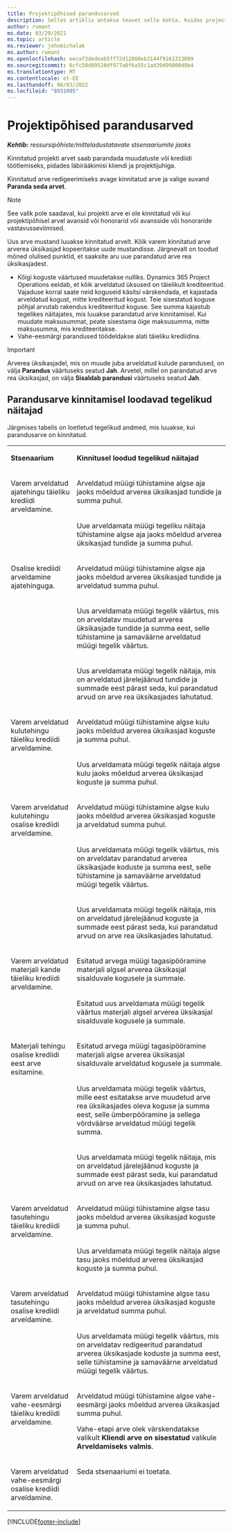 ```yaml
---
title: Projektipõhised parandusarved
description: Selles artiklis antakse teavet selle kohta, kuidas project Operationsis paranduslikke projektipõhiseid arveid luua ja kinnitada.
author: rumant
ms.date: 03/29/2021
ms.topic: article
ms.reviewer: johnmichalak
ms.author: rumant
ms.openlocfilehash: eecaf3dedeab5ff72d12808eb3144f9161313009
ms.sourcegitcommit: 6cfc50d89528df977a8f6a55c1ad39d99800d9b4
ms.translationtype: MT
ms.contentlocale: et-EE
ms.lasthandoff: 06/03/2022
ms.locfileid: "8931095"
---
```

# <a name="corrective-project-based-invoices"></a>Projektipõhised parandusarved

_**Kehtib:** ressursipõhiste/mitteladustatavate stsenaariumite jaoks_

Kinnitatud projekti arvet saab parandada muudatuste või krediidi töötlemiseks, pidades läbirääkimisi kliendi ja projektijuhiga.

Kinnitatud arve redigeerimiseks avage kinnitatud arve ja valige suvand **Paranda seda arvet**. 

> [!NOTE]
> See valik pole saadaval, kui projekti arve ei ole kinnitatud või kui projektipõhisel arvel avansid või honorarid või avansside või honoraride vastavusseviimised.

Uus arve mustand luuakse kinnitatud arvelt. Kõik varem kinnitatud arve arverea üksikasjad kopeeritakse uude mustandisse. Järgnevalt on toodud mõned olulised punktid, et saaksite aru uue parandatud arve rea üksikasjadest.

- Kõigi koguste väärtused muudetakse nulliks. Dynamics 365 Project Operations eeldab, et kõik arveldatud üksused on täielikult krediteeritud. Vajaduse korral saate neid koguseid käsitsi värskendada, et kajastada arveldatud kogust, mitte krediteeritud kogust. Teie sisestatud koguse põhjal arvutab rakendus krediteeritud koguse. See summa kajastub tegelikes näitajates, mis luuakse parandatud arve kinnitamisel. Kui muudate maksusummat, peate sisestama õige maksusumma, mitte maksusumma, mis krediteeritakse.
- Vahe-eesmärgi parandused töödeldakse alati täieliku krediidina.


> [!IMPORTANT]
> Arverea üksikasjadel, mis on muude juba arveldatud kulude parandused, on välja **Parandus** väärtuseks seatud **Jah**. Arvetel, millel on parandatud arve rea üksikasjad, on välja **Sisaldab parandusi** väärtuseks seatud **Jah**.

## <a name="actuals-created-when-a-corrective-invoice-is-confirmed"></a>Parandusarve kinnitamisel loodavad tegelikud näitajad

Järgmises tabelis on loetletud tegelikud andmed, mis luuakse, kui parandusarve on kinnitatud.

<table border="0" cellspacing="0" cellpadding="0">
    <tbody>
        <tr>
            <td width="216" valign="top">
                <p>
                    <strong>Stsenaarium</strong>
                </p>
            </td>
            <td width="808" valign="top">
                <p>
                    <strong>Kinnitusel loodud tegelikud näitajad</strong>
                </p>
            </td>
        </tr>
        <tr>
            <td width="216" rowspan="2" valign="top">
                <p>
Varem arveldatud ajatehingu täieliku krediidi arveldamine.
                </p>
            </td>
            <td width="408" valign="top">
                <p>
Arveldatud müügi tühistamine algse aja jaoks mõeldud arverea üksikasjad tundide ja summa puhul.
                </p>
            </td>
        </tr>
        <tr>
            <td width="408" valign="top">
                <p>
Uue arveldamata müügi tegeliku näitaja tühistamine algse aja jaoks mõeldud arverea üksikasjad tundide ja summa puhul.
                </p>
            </td>
        </tr>
        <tr>
            <td width="216" rowspan="3" valign="top">
                <p>
Osalise krediidi arveldamine ajatehinguga.
                </p>
            </td>
            <td width="408" valign="top">
                <p>
Arveldatud müügi tühistamine algse aja jaoks mõeldud arverea üksikasjad tundide ja arveldatud summa puhul.
                </p>
            </td>
        </tr>
        <tr>
            <td width="408" valign="top">
                <p>
Uus arveldamata müügi tegelik väärtus, mis on arveldatav muudetud arverea üksikasjade tundide ja summa eest, selle tühistamine ja samaväärne arveldatud müügi tegelik väärtus.
                </p>
            </td>
        </tr>
        <tr>
            <td width="408" valign="top">
                <p>
Uus arveldamata müügi tegelik näitaja, mis on arveldatud järelejäänud tundide ja summade eest pärast seda, kui parandatud arvud on arve rea üksikasjades lahutatud.
                </p>
            </td>
        </tr>
        <tr>
            <td width="216" rowspan="2" valign="top">
                <p>
Varem arveldatud kulutehingu täieliku krediidi arveldamine.
                </p>
            </td>
            <td width="408" valign="top">
                <p>
Arveldatud müügi tühistamine algse kulu jaoks mõeldud arverea üksikasjad koguste ja summa puhul.
                </p>
            </td>
        </tr>
        <tr>
            <td width="408" valign="top">
                <p>
Uus arveldamata müügi tegelik näitaja algse kulu jaoks mõeldud arverea üksikasjad koguste ja summa puhul.
                </p>
            </td>
        </tr>
        <tr>
            <td width="216" rowspan="3" valign="top">
                <p>
Varem arveldatud kulutehingu osalise krediidi arveldamine.
                </p>
            </td>
            <td width="408" valign="top">
                <p>
Arveldatud müügi tühistamine algse kulu jaoks mõeldud arverea üksikasjad koguste ja arveldatud summa puhul.
                </p>
            </td>
        </tr>
        <tr>
            <td width="408" valign="top">
                <p>
Uus arveldamata müügi tegelik väärtus, mis on arveldatav parandatud arverea üksikasjade koduste ja summa eest, selle tühistamine ja samaväärne arveldatud müügi tegelik väärtus.
                </p>
            </td>
        </tr>
        <tr>
            <td width="408" valign="top">
                <p>
Uus arveldamata müügi tegelik näitaja, mis on arveldatud järelejäänud koguste ja summade eest pärast seda, kui parandatud arvud on arve rea üksikasjades lahutatud.
                </p>
            </td>
        </tr>
                <tr>
            <td width="216" rowspan="2" valign="top">
                <p>
Varem arveldatud materjali kande täieliku krediidi arveldamine.
                </p>
            </td>
            <td width="408" valign="top">
                <p>
Esitatud arvega müügi tagasipööramine materjali algsel arverea üksikasjal sisalduvale kogusele ja summale.
                </p>
            </td>
        </tr>
        <tr>
            <td width="408" valign="top">
                <p>
Esitatud uus arveldamata müügi tegelik väärtus materjali algsel arverea üksikasjal sisalduvale kogusele ja summale.
                </p>
            </td>
        </tr>
        <tr>
            <td width="216" rowspan="3" valign="top">
                <p>
Materjali tehingu osalise krediidi eest arve esitamine.
                </p>
            </td>
            <td width="408" valign="top">
                <p>
Esitatud arvega müügi tagasipööramine materjali algse arverea üksikasjal sisalduvale arveldatud kogusele ja summale.
                </p>
            </td>
        </tr>
        <tr>
            <td width="408" valign="top">
                <p>
Uus arveldamata müügi tegelik väärtus, mille eest esitatakse arve muudetud arve rea üksikasjades oleva koguse ja summa eest, selle ümberpööramine ja sellega võrdväärse arveldatud müügi tegelik summa.
                </p>
            </td>
        </tr>
        <tr>
            <td width="408" valign="top">
                <p>
Uus arveldamata müügi tegelik näitaja, mis on arveldatud järelejäänud koguste ja summade eest pärast seda, kui parandatud arvud on arve rea üksikasjades lahutatud.
                </p>
            </td>
        </tr>
        <tr>
            <td width="216" rowspan="2" valign="top">
                <p>
Varem arveldatud tasutehingu täieliku krediidi arveldamine.
                </p>
            </td>
            <td width="408" valign="top">
                <p>
Arveldatud müügi tühistamine algse tasu jaoks mõeldud arverea üksikasjad koguste ja summa puhul.
                </p>
            </td>
        </tr>
        <tr>
            <td width="408" valign="top">
                <p>
Uus arveldamata müügi tegelik näitaja algse tasu jaoks mõeldud arverea üksikasjad koguste ja summa puhul.
                </p>
            </td>
        </tr>
        <tr>
            <td width="216" rowspan="2" valign="top">
                <p>
Varem arveldatud tasutehingu osalise krediidi arveldamine.
                </p>
            </td>
            <td width="408" valign="top">
                <p>
Arveldatud müügi tühistamine algse tasu jaoks mõeldud arverea üksikasjad koguste ja arveldatud summa puhul.
                </p>
            </td>
        </tr>
        <tr>
            <td width="408" valign="top">
                <p>
Uus arveldamata müügi tegelik väärtus, mis on arveldatav redigeeritud parandatud arverea üksikasjade koduste ja summa eest, selle tühistamine ja samaväärne arveldatud müügi tegelik väärtus.
                </p>
            </td>
        </tr>
        <tr>
            <td width="216" valign="top">
                <p>
Varem arveldatud vahe-eesmärgi täieliku krediidi arveldamine.
                </p>
            </td>
            <td width="408" valign="top">
                <p>
Arveldatud müügi tühistamine algse vahe-eesmärgi jaoks mõeldud arverea üksikasjad summa puhul.
                </p>
                <p>
Vahe-etapi arve olek värskendatakse valikult <b>Kliendi arve on sisestatud</b> valikule <b>Arveldamiseks valmis</b>.
                </p>
            </td>
        </tr>
        <tr>
            <td width="216" valign="top">
                <p>
Varem arveldatud vahe-eesmärgi osalise krediidi arveldamine.
                </p>
            </td>
            <td width="408" valign="top">
                <p>
Seda stsenaariumi ei toetata.
                </p>
            </td>
        </tr>       
    </tbody>
</table>


[!INCLUDE[footer-include](../includes/footer-banner.md)]
